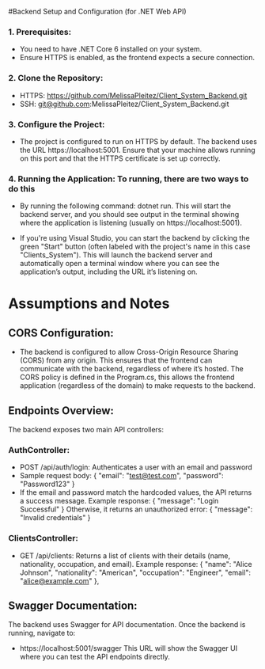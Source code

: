 #Backend Setup and Configuration (for .NET Web API)

### 1. Prerequisites:
- You need to have .NET Core 6 installed on your system.
- Ensure HTTPS is enabled, as the frontend expects a secure connection.

### 2. Clone the Repository:
- HTTPS: https://github.com/MelissaPleitez/Client_System_Backend.git
- SSH: git@github.com:MelissaPleitez/Client_System_Backend.git

### 3. Configure the Project:
- The project is configured to run on HTTPS by default. The backend uses the URL https://localhost:5001.
Ensure that your machine allows running on this port and that the HTTPS certificate is set up correctly.

### 4. Running the Application: To running, there are two ways to do this
   - By running the following command: dotnet run. This will start the backend server, and you should
     see output in the terminal showing where the application is listening (usually on https://localhost:5001).
   
   - If you're using Visual Studio, you can start the backend by clicking the green "Start" button
    (often labeled with the project's name in this case "Clients_System"). This will launch the backend server and
     automatically open a terminal window where you can see the application’s output, including the URL it’s listening on.

# Assumptions and Notes
     
## CORS Configuration:
- The backend is configured to allow Cross-Origin Resource Sharing (CORS) from any origin. This ensures that the frontend can
communicate with the backend, regardless of where it’s hosted. The CORS policy is defined in the Program.cs, this allows the
frontend application (regardless of the domain) to make requests to the backend.

## Endpoints Overview:
The backend exposes two main API controllers:

### AuthController: 
- POST /api/auth/login: Authenticates a user with an email and password
- Sample request body: {
  "email": "test@test.com",
  "password": "Password123"
}
- If the email and password match the hardcoded values, the API returns a success message.
Example response:
{ "message": "Login Successful" }
Otherwise, it returns an unauthorized error:
{ "message": "Invalid credentials" }


### ClientsController:
- GET /api/clients: Returns a list of clients with their details (name, nationality, occupation, and email).
Example response:
  {
    "name": "Alice Johnson",
    "nationality": "American",
    "occupation": "Engineer",
    "email": "alice@example.com"
  },


## Swagger Documentation:
The backend uses Swagger for API documentation. Once the backend is running, navigate to:
- https://localhost:5001/swagger
This URL will show the Swagger UI where you can test the API endpoints directly.





